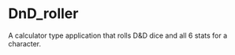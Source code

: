 # DnD_roller
A calculator type application that rolls D&amp;D dice and all 6 stats for a character.
